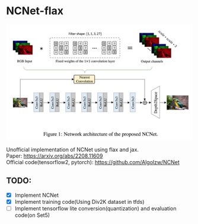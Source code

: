 # NCNet-flax

![Model](https://github.com/Algolzw/NCNet/blob/main/figs/ts.png)

Unofficial implementation of NCNet using flax and jax.  
Paper: https://arxiv.org/abs/2208.11609  
Official code(tensorflow2, pytorch): https://github.com/Algolzw/NCNet  

## TODO:
 - [X] Implement NCNet
 - [X] Implement training code(Using Div2K dataset in tfds)
 - [ ] Implement tensorflow lite conversion(quantization) and evaluation code(on Set5)  
